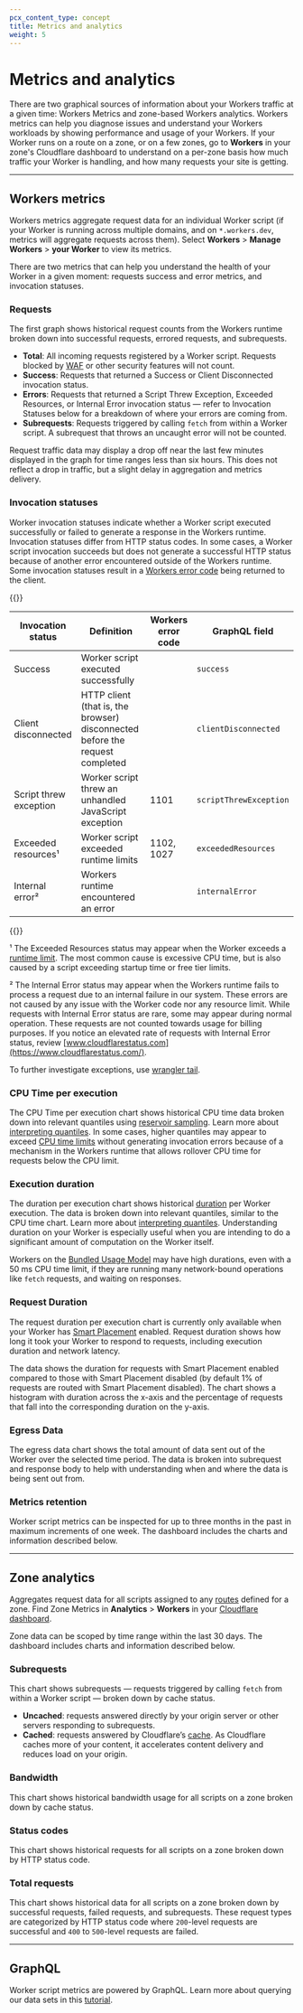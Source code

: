 ```yaml
---
pcx_content_type: concept
title: Metrics and analytics
weight: 5
---
```


# Metrics and analytics

There are two graphical sources of information about your Workers traffic at a given time: Workers Metrics and zone-based Workers analytics. Workers metrics can help you diagnose issues and understand your Workers workloads by showing performance and usage of your Workers. If your Worker runs on a route on a zone, or on a few zones, go to **Workers** in your zone's Cloudflare dashboard to understand on a per-zone basis how much traffic your Worker is handling, and how many requests your site is getting.

---

## Workers metrics

Workers metrics aggregate request data for an individual Worker script (if your Worker is running across multiple domains, and on `*.workers.dev`, metrics will aggregate requests across them). Select **Workers** > **Manage Workers** > **your Worker** to view its metrics.

There are two metrics that can help you understand the health of your Worker in a given moment: requests success and error metrics, and invocation statuses.

### Requests

The first graph shows historical request counts from the Workers runtime broken down into successful requests, errored requests, and subrequests.

- **Total**: All incoming requests registered by a Worker script. Requests blocked by [WAF](https://www.cloudflare.com/waf/) or other security features will not count.
- **Success**: Requests that returned a Success or Client Disconnected invocation status.
- **Errors**: Requests that returned a Script Threw Exception, Exceeded Resources, or Internal Error invocation status — refer to Invocation Statuses below for a breakdown of where your errors are coming from.
- **Subrequests**: Requests triggered by calling `fetch` from within a Worker script. A subrequest that throws an uncaught error will not be counted.

Request traffic data may display a drop off near the last few minutes displayed in the graph for time ranges less than six hours. This does not reflect a drop in traffic, but a slight delay in aggregation and metrics delivery.

### Invocation statuses

Worker invocation statuses indicate whether a Worker script executed successfully or failed to generate a response in the Workers runtime. Invocation statuses differ from HTTP status codes. In some cases, a Worker script invocation succeeds but does not generate a successful HTTP status because of another error encountered outside of the Workers runtime. Some invocation statuses result in a [Workers error code](/workers/learning/debugging-workers/#error-pages-generated-by-workers) being returned to the client.

{{<table-wrap>}}

| Invocation status      | Definition                                                                   | Workers error code | GraphQL field          |
| ---------------------- | ---------------------------------------------------------------------------- | ------------------ | ---------------------- |
| Success                | Worker script executed successfully                                          |                    | `success`              |
| Client disconnected    | HTTP client (that is, the browser) disconnected before the request completed |                    | `clientDisconnected`   |
| Script threw exception | Worker script threw an unhandled JavaScript exception                        | 1101               | `scriptThrewException` |
| Exceeded resources¹    | Worker script exceeded runtime limits                                        | 1102, 1027         | `exceededResources`    |
| Internal error²        | Workers runtime encountered an error                                         |                    | `internalError`        |

{{</table-wrap>}}

¹ The Exceeded Resources status may appear when the Worker exceeds a [runtime limit](/workers/platform/limits/#request-limits). The most common cause is excessive CPU time, but is also caused by a script exceeding startup time or free tier limits.

² The Internal Error status may appear when the Workers runtime fails to process a request due to an internal failure in our system. These errors are not caused by any issue with the Worker code nor any resource limit. While requests with Internal Error status are rare, some may appear during normal operation. These requests are not counted towards usage for billing purposes. If you notice an elevated rate of requests with Internal Error status, review [www.cloudflarestatus.com](https://www.cloudflarestatus.com/).

To further investigate exceptions, use [wrangler tail](/workers/wrangler/commands/#tail).

### CPU Time per execution

The CPU Time per execution chart shows historical CPU time data broken down into relevant quantiles using [reservoir sampling](https://en.wikipedia.org/wiki/Reservoir_sampling). Learn more about [interpreting quantiles](https://www.statisticshowto.com/quantile-definition-find-easy-steps/). In some cases, higher quantiles may appear to exceed [CPU time limits](/workers/platform/limits/#cpu-runtime) without generating invocation errors because of a mechanism in the Workers runtime that allows rollover CPU time for requests below the CPU limit.

### Execution duration 

The duration per execution chart shows historical [duration](/workers/platform/limits/#duration) per Worker execution. The data is broken down into relevant quantiles, similar to the CPU time chart. Learn more about [interpreting quantiles](https://www.statisticshowto.com/quantile-definition-find-easy-steps/). Understanding duration on your Worker is especially useful when you are intending to do a significant amount of computation on the Worker itself.

Workers on the [Bundled Usage Model](/workers/platform/pricing/#usage-models) may have high durations, even with a 50 ms CPU time limit, if they are running many network-bound operations like `fetch` requests, and waiting on responses.

### Request Duration

The request duration per execution chart is currently only available when your Worker has [Smart Placement](/workers/platform/smart-placement) enabled. Request duration shows how long it took your Worker to respond to requests, including execution duration and network latency. 

The data shows the duration for requests with Smart Placement enabled compared to those with Smart Placement disabled (by default 1% of requests are routed with Smart Placement disabled). The chart shows a histogram with duration across the x-axis and the percentage of requests that fall into the corresponding duration on the y-axis. 


### Egress Data

The egress data chart shows the total amount of data sent out of the Worker over the selected time period. The data is broken into subrequest and response body to help with understanding when and where the data is being sent out from.

### Metrics retention

Worker script metrics can be inspected for up to three months in the past in maximum increments of one week. The dashboard includes the charts and information described below.

---

## Zone analytics

Aggregates request data for all scripts assigned to any [routes](/workers/platform/triggers/routes/) defined for a zone. Find Zone Metrics in **Analytics** > **Workers** in your [Cloudflare dashboard](https://dash.cloudflare.com/?zone=analytics/workers).

Zone data can be scoped by time range within the last 30 days. The dashboard includes charts and information described below.

### Subrequests

This chart shows subrequests — requests triggered by calling `fetch` from within a Worker script — broken down by cache status.

- **Uncached**: requests answered directly by your origin server or other servers responding to subrequests.
- **Cached**: requests answered by Cloudflare’s [cache](https://www.cloudflare.com/learning/cdn/what-is-caching/). As Cloudflare caches more of your content, it accelerates content delivery and reduces load on your origin.

### Bandwidth

This chart shows historical bandwidth usage for all scripts on a zone broken down by cache status.

### Status codes

This chart shows historical requests for all scripts on a zone broken down by HTTP status code.

### Total requests

This chart shows historical data for all scripts on a zone broken down by successful requests, failed requests, and subrequests. These request types are categorized by HTTP status code where `200`-level requests are successful and `400` to `500`-level requests are failed.

---

## GraphQL

Worker script metrics are powered by GraphQL. Learn more about querying our data sets in this [tutorial](/analytics/graphql-api/tutorials/querying-workers-metrics/).
